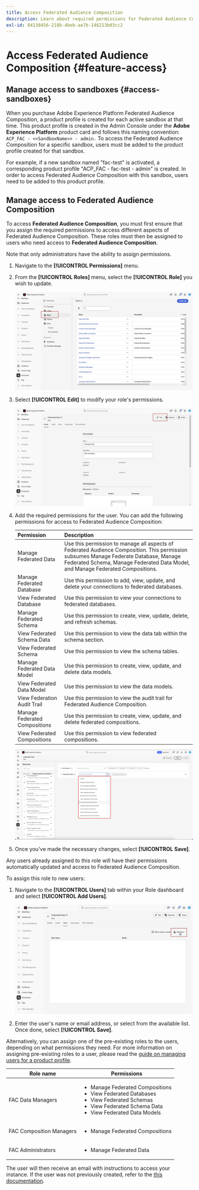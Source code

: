 ```yaml
---
title: Access Federated Audience Composition
description: Learn about required permissions for Federated Audience Composition
exl-id: 84138456-218b-4beb-ae7b-146213b03cc2
---
```

# Access Federated Audience Composition {#feature-access}

## Manage access to sandboxes {#access-sandboxes}

When you purchase Adobe Experience Platform Federated Audience Composition, a product profile is created for each active sandbox at that time. This product profile is created in the Admin Console under the **Adobe Experience Platform** product card and follows this naming convention: `ACP_FAC - <<SandboxName>> - admin.` To access the Federated Audience Composition for a specific sandbox, users must be added to the product profile created for that sandbox.

For example, if a new sandbox named "fac-test" is activated, a corresponding product profile "ACP_FAC - fac-test - admin" is created. In order to access Federated Audience Composition with this sandbox, users need to be added to this product profile.

## Manage access to Federated Audience Composition

To access **Federated Audience Composition**, you must first ensure that you assign the required permissions to access different aspects of Federated Audience Composition. These roles must then be assigned to users who need access to **Federated Audience Composition**.

Note that only administrators have the ability to assign permissions.

1. Navigate to the **[!UICONTROL Permissions]** menu.

1. From the **[!UICONTROL Roles]** menu, select the **[!UICONTROL Role]** you wish to update.

    ![](assets/access_fda_1.png)

1. Select **[!UICONTROL Edit]** to modify your role's permissions.

    ![](assets/access_fda_2.png)

1. Add the required permissions for the user. You can add the following permissions for access to Federated Audience Composition:

    | Permission | Description |
    | ---------- | ----------- |
    | Manage Federated Data | Use this permission to manage all aspects of Federated Audience Composition. This permission subsumes Manage Federate Database, Manage Federated Schema, Manage Federated Data Model, and Manage Federated Compositions. |
    | Manage Federated Database | Use this permission to add, view, update, and delete your connections to federated databases. |
    | View Federated Database | Use this permission to  view your connections to federated databases. |
    | Manage Federated Schema | Use this permission to create, view, update, delete, and refresh schemas. |
    | View Federated Schema Data | Use this permission to view the data tab within the schema section. |
    | View Federated Schema | Use this permission to view the schema tables. |
    | Manage Federated Data Model | Use this permission to create, view, update, and delete data models. |
    | View Federated Data Model | Use this permission to view the data models. |
    | View Federation Audit Trail | Use this permission to view the audit trail for Federated Audience Composition.  |
    | Manage Federated Compositions | Use this permission to create, view, update, and delete federated compositions. |
    | View Federated Compositions | Use this permission to view federated compositions. |

    ![](assets/permissions.png)

1. Once you've made the necessary changes, select **[!UICONTROL Save]**.

Any users already assigned to this role will have their permissions automatically updated and access to Federated Audience Composition.

To assign this role to new users:

1. Navigate to the **[!UICONTROL Users]** tab within your Role dashboard and select **[!UICONTROL Add Users]**.

    ![](assets/access_fda_4.png)

1. Enter the user's name or email address, or select from the available list. Once done, select **[!UICONTROL Save]**.

Alternatively, you can assign one of the pre-existing roles to the users, depending on what permissions they need. For more information on assigning pre-existing roles to a user, please read the [guide on managing users for a product profile](https://experienceleague.adobe.com/en/docs/experience-platform/access-control/ui/users).

| Role name | Permissions |
| --------- | ----------- |
| FAC Data Managers | <ul><li>Manage Federated Compositions</li><li>View Federated Databases</li><li>View Federated Schemas</li><li>View Federated Schema Data</li><li>View Federated Data Models</li></ul> |
| FAC Composition Managers | <ul><li>Manage Federated Compositions</li></ul> |
| FAC Administrators | <ul><li>Manage Federated Data</li></ul> |

The user will then receive an email with instructions to access your instance. If the user was not previously created, refer to the [this documentation](https://experienceleague.adobe.com/en/docs/experience-platform/access-control/abac/permissions-ui/users).

